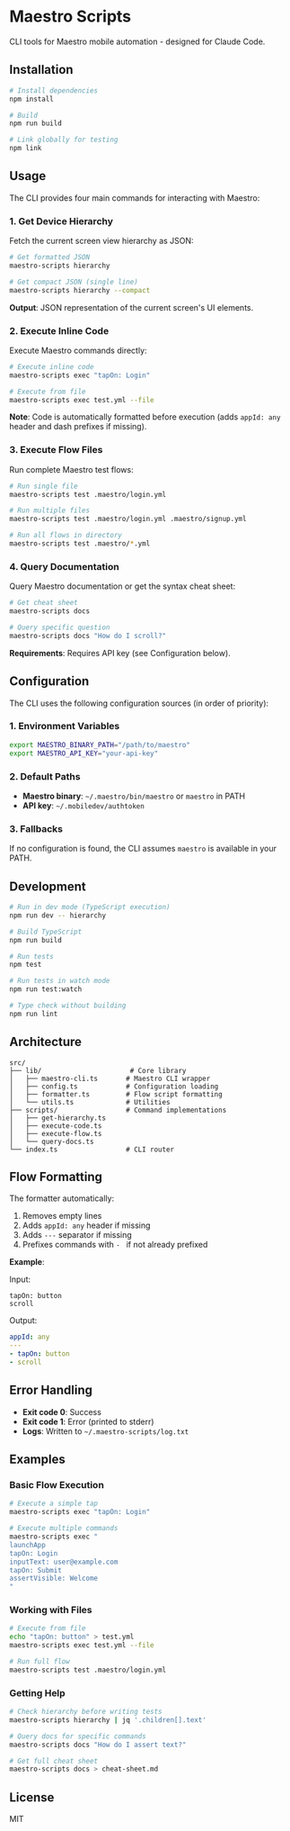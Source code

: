 # Maestro Scripts

CLI tools for Maestro mobile automation - designed for Claude Code.

## Installation

```bash
# Install dependencies
npm install

# Build
npm run build

# Link globally for testing
npm link
```

## Usage

The CLI provides four main commands for interacting with Maestro:

### 1. Get Device Hierarchy

Fetch the current screen view hierarchy as JSON:

```bash
# Get formatted JSON
maestro-scripts hierarchy

# Get compact JSON (single line)
maestro-scripts hierarchy --compact
```

**Output**: JSON representation of the current screen's UI elements.

### 2. Execute Inline Code

Execute Maestro commands directly:

```bash
# Execute inline code
maestro-scripts exec "tapOn: Login"

# Execute from file
maestro-scripts exec test.yml --file
```

**Note**: Code is automatically formatted before execution (adds `appId: any` header and dash prefixes if missing).

### 3. Execute Flow Files

Run complete Maestro test flows:

```bash
# Run single file
maestro-scripts test .maestro/login.yml

# Run multiple files
maestro-scripts test .maestro/login.yml .maestro/signup.yml

# Run all flows in directory
maestro-scripts test .maestro/*.yml
```

### 4. Query Documentation

Query Maestro documentation or get the syntax cheat sheet:

```bash
# Get cheat sheet
maestro-scripts docs

# Query specific question
maestro-scripts docs "How do I scroll?"
```

**Requirements**: Requires API key (see Configuration below).

## Configuration

The CLI uses the following configuration sources (in order of priority):

### 1. Environment Variables

```bash
export MAESTRO_BINARY_PATH="/path/to/maestro"
export MAESTRO_API_KEY="your-api-key"
```

### 2. Default Paths

- **Maestro binary**: `~/.maestro/bin/maestro` or `maestro` in PATH
- **API key**: `~/.mobiledev/authtoken`

### 3. Fallbacks

If no configuration is found, the CLI assumes `maestro` is available in your PATH.

## Development

```bash
# Run in dev mode (TypeScript execution)
npm run dev -- hierarchy

# Build TypeScript
npm run build

# Run tests
npm test

# Run tests in watch mode
npm run test:watch

# Type check without building
npm run lint
```

## Architecture

```
src/
├── lib/                      # Core library
│   ├── maestro-cli.ts       # Maestro CLI wrapper
│   ├── config.ts            # Configuration loading
│   ├── formatter.ts         # Flow script formatting
│   └── utils.ts             # Utilities
├── scripts/                 # Command implementations
│   ├── get-hierarchy.ts
│   ├── execute-code.ts
│   ├── execute-flow.ts
│   └── query-docs.ts
└── index.ts                 # CLI router
```

## Flow Formatting

The formatter automatically:

1. Removes empty lines
2. Adds `appId: any` header if missing
3. Adds `---` separator if missing
4. Prefixes commands with `- ` if not already prefixed

**Example**:

Input:
```
tapOn: button
scroll
```

Output:
```yaml
appId: any
---
- tapOn: button
- scroll
```

## Error Handling

- **Exit code 0**: Success
- **Exit code 1**: Error (printed to stderr)
- **Logs**: Written to `~/.maestro-scripts/log.txt`

## Examples

### Basic Flow Execution

```bash
# Execute a simple tap
maestro-scripts exec "tapOn: Login"

# Execute multiple commands
maestro-scripts exec "
launchApp
tapOn: Login
inputText: user@example.com
tapOn: Submit
assertVisible: Welcome
"
```

### Working with Files

```bash
# Execute from file
echo "tapOn: button" > test.yml
maestro-scripts exec test.yml --file

# Run full flow
maestro-scripts test .maestro/login.yml
```

### Getting Help

```bash
# Check hierarchy before writing tests
maestro-scripts hierarchy | jq '.children[].text'

# Query docs for specific commands
maestro-scripts docs "How do I assert text?"

# Get full cheat sheet
maestro-scripts docs > cheat-sheet.md
```

## License

MIT
